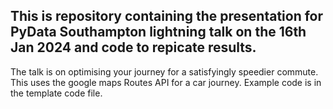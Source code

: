 ## This is repository containing the presentation for PyData Southampton lightning talk on the 16th Jan 2024 and code to repicate results. 

The talk is on optimising your journey for a satisfyingly speedier commute. This uses the google maps Routes API for a car journey. Example code is in the template code file.
